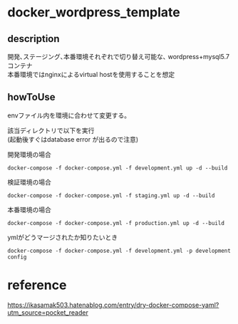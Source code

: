 # docker_wordpress_template


## description
開発､ステージング､本番環境それぞれで切り替え可能な､ wordpress+mysql5.7コンテナ  
本番環境ではnginxによるvirtual hostを使用することを想定  
  
## howToUse
envファイル内を環境に合わせて変更する｡  
  
該当ディレクトリで以下を実行  
(起動後すぐはdatabase error が出るので注意)  
  
開発環境の場合  
~~~
docker-compose -f docker-compose.yml -f development.yml up -d --build
~~~
  
検証環境の場合  
~~~
docker-compose -f docker-compose.yml -f staging.yml up -d --build
~~~
  
本番環境の場合  
~~~
docker-compose -f docker-compose.yml -f production.yml up -d --build
~~~
  
  
ymlがどうマージされたか知りたいとき  
~~~
docker-compose -f docker-compose.yml -f development.yml -p development config
~~~
  
# reference
https://ikasamak503.hatenablog.com/entry/dry-docker-compose-yaml?utm_source=pocket_reader
  